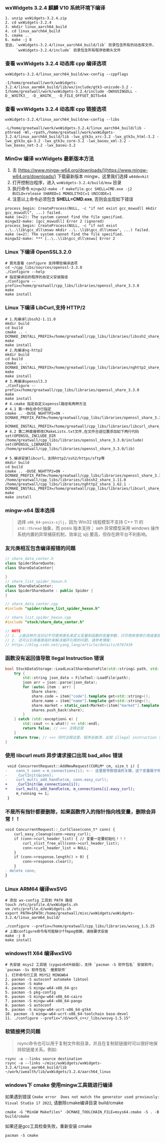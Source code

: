 ### wxWidgets 3.2.4 麒麟 V10 系统环境下编译

```
1. unzip wxWidgets-3.2.4.zip
2. cd wxWidgets-3.2.4
3. mkdir linux_aarch64_build
4. cd linux_aarch64_build
5. cmake ..
6. make -j 8
至此，`wxWidgets-3.2.4/linux_aarch64_build/lib` 目录包含所有的动态库文件，
     `wxWidgets-3.2.4/include` 目录包含所有程序依赖头文件
```

### 查看 wxWidgets 3.2.4 动态库 cpp 编译选项

```
wxWidgets-3.2.4/linux_aarch64_build/wx-config --cppflags

-I/home/greatwall/work/wxWidgets-3.2.4/linux_aarm64_build/lib/wx/include/gtk3-unicode-3.2 -I/home/greatwall/work/wxWidgets-3.2.4/include -DWXUSINGDLL -D__WXGTK3__ -D__WXGTK__ -D_FILE_OFFSET_BITS=64
```

### 查看 wxWidgets 3.2.4 动态库 cpp 链接选项

```
wxWidgets-3.2.4/linux_aarch64_build/wx-config --libs

-L/home/greatwall/work/wxWidgets-3.2.4/linux_aarch64_build/lib -pthread -Wl,-rpath,/home/greatwall/work/wxWidgets-3.2.4/linux_aarch64_build/lib -lwx_gtk3u_xrc-3.2 -lwx_gtk3u_html-3.2 -lwx_gtk3u_qa-3.2 -lwx_gtk3u_core-3.2 -lwx_baseu_xml-3.2 -lwx_baseu_net-3.2 -lwx_baseu-3.2
```

### MinGw 编译 wxWidgets 最新版本方法

1. 去 [https://www.mingw-w64.org/downloads/](https://www.mingw-w64.org/downloads/) 下载最新版本 mingw，这里我们选择 `w64devkit`
2. 打开控制台程序，进入 `wxWidgets-3.2.4/build/msw` 目录
3. 执行命令 `mingw32-make -f makefile.gcc SHELL=CMD.exe -j2 BUILD=release SHARED=1 MONOLITHIC=1 UNICODE=1`
4. 注意以上命令必须包含 **SHELL=CMD.exe**, 否则会出现如下错误

```
process_begin: CreateProcess(NULL, -c "if not exist gcc_mswudll mkdir gcc_mswudll", ...) failed.
make (e=2): The system cannot find the file specified.
mingw32-make: [gcc_mswudll] Error 2 (ignored)
process_begin: CreateProcess(NULL, -c "if not exist ..\..\lib\gcc_dll\mswu mkdir ..\..\lib\gcc_dll\mswu", ...) failed.
make (e=2): The system cannot find the file specified.
mingw32-make: *** [..\..\lib\gcc_dll\mswu] Error 2
```

### Linux 下编译 OpenSSL3.2.0

```shell
# 首先查看 configure 支持哪些编译选项
cd ~/cpp_libs/sources/openssl-3.3.0
./Configure --help
# 指定编译后的程序的自定义安装路径
./Configure --prefix=/home/greatwall/cpp_libs/libraries/openssl_share_3.3.0
make
make install
```

### Linux 下编译 LibCurl,支持 HTTP/2

```shell
# 1.先编译libssh2-1.11.0
mkdir build
cd build
cmake .. -DCMAKE_INSTALL_PREFIX=/home/greatwall/cpp_libs/libraries/libssh2_share_1.11.0
make
make install
# 2.先编译ng-http2
mkdir build
cd build
cmake .. -DCMAKE_INSTALL_PREFIX=/home/greatwall/cpp_libs/libraries/nghttp2_share_1.62.1
make
make install
# 3.再编译openssl3.3
./Configure --prefix=/home/greatwall/cpp_libs/libraries/openssl_share_3.3.0
make
make install
# 4.cmake 指定自定义openssl路径有两种方法
# 4.1 第一种在命令行指定
cmake .. -DUSE_NGHTTP2=ON -DCMAKE_PREFIX_PATH=/home/greatwall/cpp_libs/libraries/openssl_share_3.3.0
-DCMAKE_INSTALL_PREFIX=/home/greatwall/cpp_libs/libraries/libcurl_share_8.7.1
# 4.2 第二种直接修改CMakeLists.txt文件,在文件合适位置添加如下两行代码
set(OPENSSL_INCLUDE_DIR /home/greatwall/cpp_libs/libraries/openssl_share_3.3.0/include)
set(OPENSSL_LIBRARIES /home/greatwall/cpp_libs/libraries/openssl_share_3.3.0/lib)

# 5.编译安装libcurl，支持http2/ssh2/https/sftp等
mkdir build
cd build
cmake .. -DUSE_NGHTTP2=ON -DCMAKE_PREFIX_PATH=/home/greatwall/cpp_libs/libraries/openssl_share_3.3.0 /home/greatwall/cpp_libs/libraries/libssh2_share_1.11.0  /home/greatwall/cpp_libs/libraries/nghttp2_share_1.62.1 -DCMAKE_INSTALL_PREFIX=/home/greatwall/cpp_libs/libraries/libcurl_share_8.7.1
make
make install
```

### mingw-x64 版本选择

> 选择 `x86_64-posix-sjlj`，因为 Win32 线程模型不支持 C++ 11 的 `std::thread` 抽象，而 posix 版本支持； seh 异常模型采用 windows 操作系统内置的异常捕获机制，效率比 sjlj 要高，但存在跨平台不利影响。

### 友元类相互包含编译报错的问题

```cpp
// share_data_center.h
class SpiderShareQuote;
class ShareDataCenter{

}
// share_list_spider_hexun.h
class ShareDataCenter;
class SpiderShareQuote : public Spider {
}

// share_data_center.cpp
#include "spider/share_list_spider_hexun.h"

// share_list_spider_hexun.cpp
#include "stock/share_data_center.h"

// NOTE
// 1. 上面这种方法切记不可使用类名来定义变量和函数的变量参数，只可用来使用引用或者指针
// 2. 还可以引用基类指针来解决循环引用的问题，请参考博客:
// https://blog.csdn.net/yang_lang/article/details/6767439
```

### 函数没有返回值导致 Ilegal Instruction 错误

```cpp
bool StockDataStorage::LoadLocalShareQuoteFile(std::string& path, std::vector<Share>& shares) {
    try {
        std::string json_data = FileTool::LoadFile(path);
        json arr = json::parse(json_data);
        for (auto& item : arr) {
            Share share;
            share.code = item["code"].template get<std::string>();
            share.name = item["name"].template get<std::string>();
            share.market = static_cast<Market>(item["market"].template get<int>());
            shares.push_back(share);
        }
    } catch (std::exception& e) {
        std::cout << e.what() << std::endl;
        return false; // <<< 注释这里
    }
    return true; // <<< 同时注释这里，程序会崩溃，出现 illegal instruction 错误 ！！！
}
```

### 使用 libcurl mutli 异步请求接口出现 bad_alloc 错误

```diff
 void ConcurrentRequest::AddNewRequest(CURLM* cm, size_t i) {
-    conn_t conn = m_connections[i]; <-- 这里是导致错误的关键，这个变量属于栈空间，它的地址一直不变
-    _CurlInit(&conn);
-    curl_multi_add_handle(cm, conn.easy_curl);
+    _CurlInit(&m_connections[i]);
+    curl_multi_add_handle(cm, m_connections[i].easy_curl);
     m_running += 1;
 }
```

### 不是所有指针都要删除，如果函数传入的指针指向栈变量，删除会异常！！

```diff
void ConcurrentRequest::_CurlClose(conn_t* conn) {
    curl_easy_cleanup(conn->easy_curl);
    if (conn->curl_header_list) { // 变量一定要初始化！！！
        curl_slist_free_all(conn->curl_header_list);
        conn->curl_header_list = NULL;
    }
    if (conn->response.length() > 0) {
        conn->response.clear();
    }
- delete conn;
}
```

### Linux ARM64 编译wxSVG
```shell
# 添加 wx-config 工具到 PATH 路径
touch /etc/profile.d/wxWidgets.sh
vm /etc/profile.d/wxWidgets.sh
export PATH=$PATH:/home/greatwall/misc/wxWidgets/wxWidgets-3.2.4/linux_aarm64_build/

./configure --prefix=/home/greatwall/cpp_libs/libraries/wxsvg_1.5.25
# 上面configure命令有可能缺少ffmpeg依赖，请按要求安装
make -j 8
make install
```

### windows11 X64 编译wxSVG
```shell
# 先安装 msys2 工具链（cygwin64升级版），支持 `pacman -S 软件包名` 安装软件; `pacman -Ss 软件包名` 搜索软件`
1. 打开命令行工具 MSYS2 MINGW64
2. pacman -S autoconf automake libtool
3. pacman -S make
4. pacman -S mingw-w64-x86_64-gcc
5. pacman -S pkg-config
6. pacman -S mingw-w64-x86_64-cairo
7. pacman -S mingw-w64-x86_64-pango
8. pacman -S autoconf
9. pacman -S mingw-w64-ucrt-x86_64-gtk4
10. pacman -S mingw-w64-ucrt-x86_64-toolchain base-devel
11. ./configure --prefix="/d/work_c++/_libs/wxsvg-1.5.15"
```

### 软链接拷贝问题
>rsync命令也可以用于复制文件和目录，并且在复制软链接时可以很好地保持软链接关系。例如:

```shell
rsync -a --links source destination
rsync -a --links ~/misc/wxWidgets/wxWidgets-3.2.4/linux_aarm64_build/lib ~/work/iwealth/lib/wxWidgets/3.2.4/aarch64_linux
```

### windows下 cmake 使用mingw工具链进行编译
如果遇到错误 `Cmake error  Does not match the generator used previously: Visual Studio 17 2022`, 请删除cmake编译目录 build/cmake
```shell
cmake -G "MinGW Makefiles" -DCMAKE_TOOLCHAIN_FILE=msys64.cmake -S . -B build/cmake
```
如果还是gcc工具检查失败，重新安装 cmake
```shell
pacman -S cmake
```
